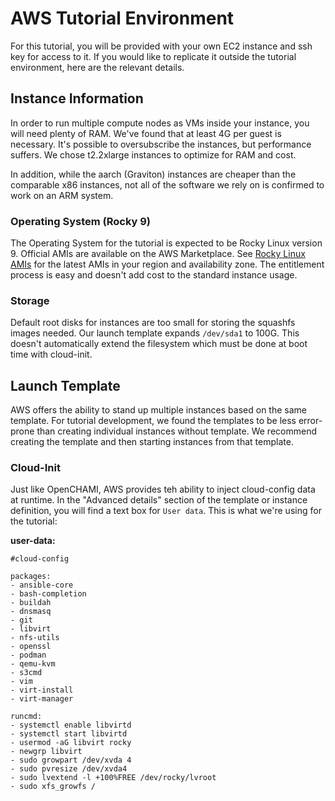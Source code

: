 # AWS Tutorial Environment

For this tutorial, you will be provided with your own EC2 instance and ssh key for access to it.  If you would like to replicate it outside the tutorial environment, here are the relevant details.

## Instance Information

In order to run multiple compute nodes as VMs inside your instance, you will need plenty of RAM.  We've found that at least 4G per guest is necessary.  It's possible to oversubscribe the instances, but performance suffers.  We chose t2.2xlarge instances to optimize for RAM and cost.

In addition, while the aarch (Graviton) instances are cheaper than the comparable x86 instances, not all of the software we rely on is confirmed to work on an ARM system.

### Operating System (Rocky 9)

The Operating System for the tutorial is expected to be Rocky Linux version 9.  Official AMIs are available on the AWS Marketplace.  See [Rocky Linux AMIs](https://aws.amazon.com/marketplace/seller-profile?id=01538adc-2664-49d5-b926-3381dffce12d) for the latest AMIs in your region and availability zone.  The entitlement process is easy and doesn't add cost to the standard instance usage.

### Storage

Default root disks for instances are too small for storing the squashfs images needed.  Our launch template expands `/dev/sda1` to 100G.  This doesn't automatically extend the filesystem which must be done at boot time with cloud-init.

## Launch Template

AWS offers the ability to stand up multiple instances based on the same template.  For tutorial development, we found the templates to be less error-prone than creating individual instances without template.  We recommend creating the template and then starting instances from that template.


### Cloud-Init

Just like OpenCHAMI, AWS provides teh ability to inject cloud-config data at runtime.  In the "Advanced details" section of the template or instance definition, you will find a text box for `User data`.  This is what we're using for the tutorial:

**user-data:**
```
#cloud-config

packages:
- ansible-core
- bash-completion
- buildah
- dnsmasq
- git
- libvirt
- nfs-utils
- openssl
- podman
- qemu-kvm
- s3cmd
- vim
- virt-install
- virt-manager

runcmd:
- systemctl enable libvirtd
- systemctl start libvirtd
- usermod -aG libvirt rocky
- newgrp libvirt
- sudo growpart /dev/xvda 4
- sudo pvresize /dev/xvda4
- sudo lvextend -l +100%FREE /dev/rocky/lvroot
- sudo xfs_growfs /
```
